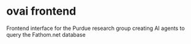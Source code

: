 # ovai frontend

Frontend interface for the Purdue research group creating AI agents to query the Fathom.net database
